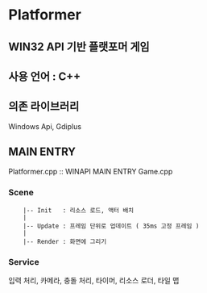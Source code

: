 # Platformer

## WIN32 API 기반 플랫포머 게임
## 사용 언어 : C++
## 의존 라이브러리
  Windows Api, Gdiplus

## MAIN ENTRY
Platformer.cpp :: WINAPI MAIN ENTRY
Game.cpp

### Scene    
        |-- Init   : 리소스 로드, 액터 배치   
        |   
        |-- Update : 프레임 단위로 업데이트 ( 35ms 고정 프레임 )   
        |   
        |-- Render : 화면에 그리기   

### Service    
입력 처리, 카메라, 충돌 처리, 타이머, 리소스 로더, 타일 맵   

